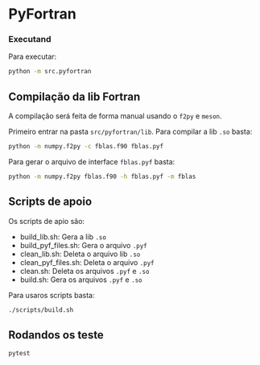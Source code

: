 # PyFortran

### Executand

Para executar:

```bash
python -m src.pyfortran
```

## Compilação da lib Fortran

A compilação será feita de forma manual usando o `f2py` e `meson`.

Primeiro entrar na pasta `src/pyfortran/lib`. Para compilar a lib `.so` basta:

```bash
python -m numpy.f2py -c fblas.f90 fblas.pyf
```

Para gerar o arquivo de interface `fblas.pyf` basta:

```bash
python -m numpy.f2py fblas.f90 -h fblas.pyf -m fblas
```

## Scripts de apoio

Os scripts de apio são:

- build_lib.sh: Gera a lib `.so`
- build_pyf_files.sh: Gera o arquivo `.pyf`
- clean_lib.sh: Deleta o arquivo lib `.so`
- clean_pyf_files.sh: Deleta o arquivo `.pyf`
- clean.sh: Deleta os arquivos `.pyf` e `.so`
- build.sh: Gera os arquivos `.pyf` e `.so`

Para usaros scripts basta:

```bash
./scripts/build.sh
```

## Rodandos os teste

```bash
pytest
```
